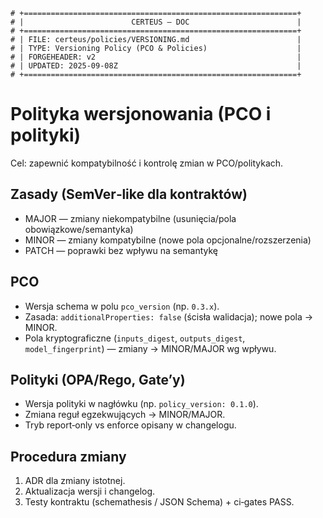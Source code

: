 ```
# +=============================================================+
# |                        CERTEUS — DOC                        |
# +=============================================================+
# | FILE: certeus/policies/VERSIONING.md                        |
# | TYPE: Versioning Policy (PCO & Policies)                    |
# | FORGEHEADER: v2                                             |
# | UPDATED: 2025-09-08Z                                        |
# +=============================================================+
```

# Polityka wersjonowania (PCO i polityki)

Cel: zapewnić kompatybilność i kontrolę zmian w PCO/politykach.

## Zasady (SemVer‑like dla kontraktów)
- MAJOR — zmiany niekompatybilne (usunięcia/pola obowiązkowe/semantyka)
- MINOR — zmiany kompatybilne (nowe pola opcjonalne/rozszerzenia)
- PATCH — poprawki bez wpływu na semantykę

## PCO
- Wersja schema w polu `pco_version` (np. `0.3.x`).
- Zasada: `additionalProperties: false` (ścisła walidacja); nowe pola → MINOR.
- Pola kryptograficzne (`inputs_digest`, `outputs_digest`, `model_fingerprint`) — zmiany → MINOR/MAJOR wg wpływu.

## Polityki (OPA/Rego, Gate’y)
- Wersja polityki w nagłówku (np. `policy_version: 0.1.0`).
- Zmiana reguł egzekwujących → MINOR/MAJOR.
- Tryb report‑only vs enforce opisany w changelogu.

## Procedura zmiany
1. ADR dla zmiany istotnej.
2. Aktualizacja wersji i changelog.
3. Testy kontraktu (schemathesis / JSON Schema) + ci‑gates PASS.

